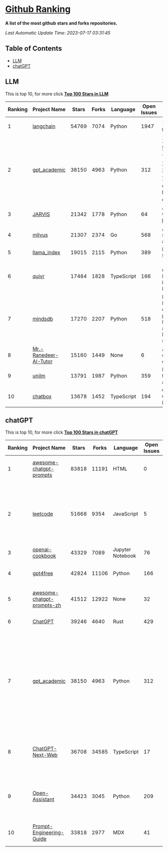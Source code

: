 [Github Ranking](./README.md)
==========

**A list of the most github stars and forks repositories.**

*Last Automatic Update Time: 2023-07-17 03:31:45*

## Table of Contents
 * [LLM](#LLM)
 * [chatGPT](#chatGPT)

## LLM

This is top 10, for more click **[Top 100 Stars in LLM](Top100/LLM.md)**

| Ranking | Project Name | Stars | Forks | Language | Open Issues | Description | Last Commit |
| ------- | ------------ | ----- | ----- | -------- | ----------- | ----------- | ----------- |
| 1 | [langchain](https://github.com/hwchase17/langchain) | 54769 | 7074 | Python | 1947 | ⚡ Building applications with LLMs through composability ⚡ | 2023-07-17T03:24:59Z |
| 2 | [gpt_academic](https://github.com/binary-husky/gpt_academic) | 38150 | 4963 | Python | 312 | 为ChatGPT/GLM提供图形交互界面，特别优化论文阅读/润色/写作体验，模块化设计，支持自定义快捷按钮&函数插件，支持Python和C++等项目剖析&自译解功能，PDF/LaTex论文翻译&总结功能，支持并行问询多种LLM模型，支持清华chatglm2等本地模型。兼容复旦MOSS, llama, rwkv, newbing, claude, claude2等 | 2023-07-17T02:38:46Z |
| 3 | [JARVIS](https://github.com/microsoft/JARVIS) | 21342 | 1778 | Python | 64 | JARVIS, a system to connect LLMs with ML community. Paper: https://arxiv.org/pdf/2303.17580.pdf | 2023-06-30T12:32:58Z |
| 4 | [milvus](https://github.com/milvus-io/milvus) | 21307 | 2374 | Go | 568 | A cloud-native vector database, storage for next generation AI applications | 2023-07-17T03:29:05Z |
| 5 | [llama_index](https://github.com/jerryjliu/llama_index) | 19015 | 2115 | Python | 389 | LlamaIndex (GPT Index) is a data framework for your LLM applications | 2023-07-16T23:53:55Z |
| 6 | [quivr](https://github.com/StanGirard/quivr) | 17484 | 1828 | TypeScript | 166 | 🧠 Dump all your files and chat with it using your Generative AI Second Brain using LLMs ( GPT 3.5/4, Private, Anthropic, VertexAI ) & Embeddings 🧠  | 2023-07-16T23:00:02Z |
| 7 | [mindsdb](https://github.com/mindsdb/mindsdb) | 17270 | 2207 | Python | 518 | MindsDB is a Server for Artificial Intelligence Logic. Enabling developers to ship to production AI powered projects (from the latest LLMs, vector operations, state of the art time-series forecasting to Machine Learning) in a fast and scalable way.  | 2023-07-17T01:32:59Z |
| 8 | [Mr.-Ranedeer-AI-Tutor](https://github.com/JushBJJ/Mr.-Ranedeer-AI-Tutor) | 15160 | 1449 | None | 6 | A GPT-4 AI Tutor Prompt for customizable personalized learning experiences. | 2023-07-15T10:58:29Z |
| 9 | [unilm](https://github.com/microsoft/unilm) | 13791 | 1987 | Python | 359 | Large-scale Self-supervised Pre-training Across Tasks, Languages, and Modalities | 2023-07-14T07:19:41Z |
| 10 | [chatbox](https://github.com/Bin-Huang/chatbox) | 13678 | 1452 | TypeScript | 194 | Chatbox is a desktop app for GPT/LLM that supports Windows, Mac, Linux & Web Online | 2023-07-15T15:53:24Z |


## chatGPT

This is top 10, for more click **[Top 100 Stars in chatGPT](Top100/chatGPT.md)**

| Ranking | Project Name | Stars | Forks | Language | Open Issues | Description | Last Commit |
| ------- | ------------ | ----- | ----- | -------- | ----------- | ----------- | ----------- |
| 1 | [awesome-chatgpt-prompts](https://github.com/f/awesome-chatgpt-prompts) | 83818 | 11191 | HTML | 0 | This repo includes ChatGPT prompt curation to use ChatGPT better. | 2023-07-13T02:23:20Z |
| 2 | [leetcode](https://github.com/azl397985856/leetcode) | 51668 | 9354 | JavaScript | 5 | 推荐免费ChatGPT网站：www.lintcode.com/chat-gpt?utm_source=tf-github-lucifer  LeetCode Solutions: A Record of My Problem Solving Journey.( leetcode题解，记录自己的leetcode解题之路。) | 2023-07-14T10:54:32Z |
| 3 | [openai-cookbook](https://github.com/openai/openai-cookbook) | 43329 | 7089 | Jupyter Notebook | 76 | Examples and guides for using the OpenAI API | 2023-07-16T21:22:46Z |
| 4 | [gpt4free](https://github.com/xtekky/gpt4free) | 42824 | 11106 | Python | 166 | The official gpt4free repository \| various collection of powerful language models | 2023-07-17T02:23:02Z |
| 5 | [awesome-chatgpt-prompts-zh](https://github.com/PlexPt/awesome-chatgpt-prompts-zh) | 41512 | 12922 | None | 32 | ChatGPT 中文调教指南。各种场景使用指南。学习怎么让它听你的话。 | 2023-07-16T17:38:12Z |
| 6 | [ChatGPT](https://github.com/lencx/ChatGPT) | 39246 | 4640 | Rust | 429 | 🔮 ChatGPT Desktop Application (Mac, Windows and Linux) | 2023-07-08T07:48:23Z |
| 7 | [gpt_academic](https://github.com/binary-husky/gpt_academic) | 38150 | 4963 | Python | 312 | 为ChatGPT/GLM提供图形交互界面，特别优化论文阅读/润色/写作体验，模块化设计，支持自定义快捷按钮&函数插件，支持Python和C++等项目剖析&自译解功能，PDF/LaTex论文翻译&总结功能，支持并行问询多种LLM模型，支持清华chatglm2等本地模型。兼容复旦MOSS, llama, rwkv, newbing, claude, claude2等 | 2023-07-17T02:38:46Z |
| 8 | [ChatGPT-Next-Web](https://github.com/Yidadaa/ChatGPT-Next-Web) | 36708 | 34585 | TypeScript | 17 | A well-designed cross-platform ChatGPT UI (Web / PWA / Linux / Win / MacOS). 一键拥有你自己的跨平台 ChatGPT 应用。 | 2023-07-17T03:03:39Z |
| 9 | [Open-Assistant](https://github.com/LAION-AI/Open-Assistant) | 34423 | 3045 | Python | 209 | OpenAssistant is a chat-based assistant that understands tasks, can interact with third-party systems, and retrieve information dynamically to do so. | 2023-07-16T11:44:15Z |
| 10 | [Prompt-Engineering-Guide](https://github.com/dair-ai/Prompt-Engineering-Guide) | 33818 | 2977 | MDX | 41 | 🐙 Guides, papers, lecture, notebooks and resources for prompt engineering | 2023-07-14T17:31:36Z |

